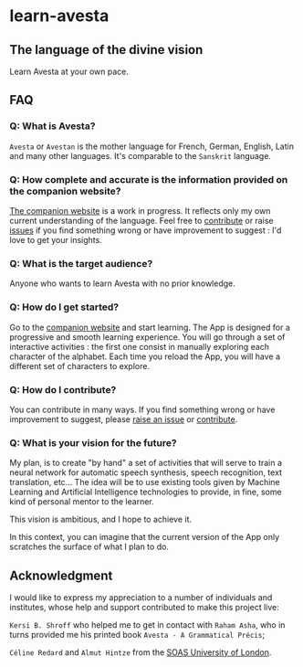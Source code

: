 # learn-avesta

## The language of the divine vision

Learn Avesta at your own pace.

## FAQ

### Q: What is Avesta?

`Avesta` or `Avestan` is the mother language for French, German, English, Latin and many other languages. It's comparable to the `Sanskrit` language.

### Q: How complete and accurate is the information provided on the companion website?

[The companion website](https://learn-avesta.org) is a work in progress. It reflects only my own current understanding of the language. Feel free to [contribute](./CONTRIBUTING.md) or raise [issues](https://github.com/hdorgeval/learn-avesta/issues) if you find something wrong or have improvement to suggest : I'd love to get your insights.

### Q: What is the target audience?

Anyone who wants to learn Avesta with no prior knowledge.

### Q: How do I get started?

Go to the [companion website](https://learn-avesta.org) and start learning. The App is designed for a progressive and smooth learning experience. You will go through a set of interactive activities : the first one consist in manually exploring each character of the alphabet.
Each time you reload the App, you will have a different set of characters to explore.

### Q: How do I contribute?

You can contribute in many ways. If you find something wrong or have improvement to suggest, please [raise an issue](https://github.com/hdorgeval/learn-avesta/issues) or [contribute](./CONTRIBUTING.md).

### Q: What is your vision for the future?

My plan, is to create "by hand" a set of activities that will serve to train a neural network for automatic speech synthesis, speech recognition, text translation, etc... The idea will be to use existing tools given by Machine Learning and Artificial Intelligence technologies to provide, in fine, some kind of personal mentor to the learner.

This vision is ambitious, and I hope to achieve it.

In this context, you can imagine that the current version of the App only scratches the surface of what I plan to do.

## Acknowledgment

I would like to express my appreciation to a number of individuals and institutes, whose help and support contributed to make this project live:

`Kersi B. Shroff` who helped me to get in contact with `Raham Asha`, who in turns provided me his printed book `Avesta - A Grammatical Précis`;

`Céline Redard` and `Almut Hintze` from the [SOAS University of London](https://www.soas.ac.uk/).
